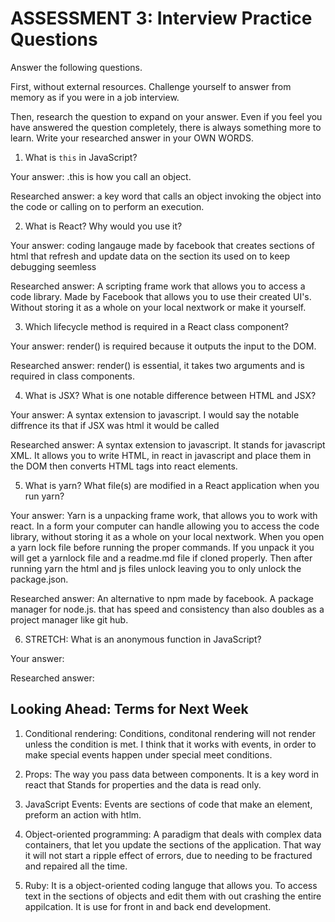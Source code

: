 # ASSESSMENT 3: Interview Practice Questions

Answer the following questions.

First, without external resources. Challenge yourself to answer from memory as if you were in a job interview.

Then, research the question to expand on your answer. Even if you feel you have answered the question completely, there is always something more to learn. Write your researched answer in your OWN WORDS.


1. What is `this` in JavaScript?

  Your answer: .this is how you call an object.

  Researched answer: a key word that calls an object invoking the object into the code or calling on to perform an execution.



2. What is React? Why would you use it?

  Your answer: coding langauge made by facebook that creates sections of html that refresh and update data on the section its used on to keep debugging seemless

  Researched answer: A scripting frame work that allows you to access a code library. Made by Facebook that allows you to use their created UI's. Without storing it as a whole on your local nextwork or make it yourself.



3. Which lifecycle method is required in a React class component?

  Your answer: render() is required because it outputs the input to the DOM.

  Researched answer: render() is essential, it takes two arguments and is required in class components.



4. What is JSX? What is one notable difference between HTML and JSX?

  Your answer: A syntax extension to javascript. I would say the notable diffrence its that if JSX was html it would be called 

  Researched answer: A syntax extension to javascript. It stands for javascript XML. It allows you to write HTML, in react in javascript and place them in the DOM then converts HTML tags into react elements.



5. What is yarn? What file(s) are modified in a React application when you run yarn?

  Your answer: Yarn is a unpacking frame work, that allows you to work with react. In a form your computer can handle allowing you to access the code library, without storing it as a whole on your local nextwork. When you open a yarn lock file before running the proper commands. If you unpack it you will get a yarnlock file and a readme.md file if cloned properly. Then after running yarn the html and js files unlock leaving you to only unlock the package.json.

  Researched answer: An alternative to npm made by facebook. A package manager for node.js. that has speed and consistency than also doubles as a project manager like git hub.



6. STRETCH: What is an anonymous function in JavaScript?

  Your answer:

  Researched answer:


## Looking Ahead: Terms for Next Week

1. Conditional rendering: Conditions, conditonal rendering will not render unless the condition is met. I think that it works with events, in order to make special events happen under special meet conditions.

2. Props: The way you pass data between components. It is a key word in react that Stands for properties and the data is read only.

3. JavaScript Events: Events are sections of code that make an element, preform an action with htlm. 

4. Object-oriented programming: A paradigm that deals with complex data containers, that let you update the sections of the application. That way it will not start a ripple effect of errors, due to needing to be fractured and repaired all the time.

5. Ruby:  It is a object-oriented coding languge that allows you. To access text in the sections of objects and edit them with out crashing the entire appilcation. It is use for front in and back end development.
